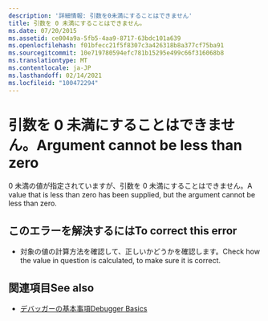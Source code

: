 ```yaml
---
description: '詳細情報: 引数を0未満にすることはできません'
title: 引数を 0 未満にすることはできません。
ms.date: 07/20/2015
ms.assetid: ce004a9a-5fb5-4aa9-8717-63bdc101a639
ms.openlocfilehash: f01bfecc21f5f8307c3a426318b8a377cf75ba91
ms.sourcegitcommit: 10e719780594efc781b15295e499c66f316068b8
ms.translationtype: MT
ms.contentlocale: ja-JP
ms.lasthandoff: 02/14/2021
ms.locfileid: "100472294"
---
```

# <a name="argument-cannot-be-less-than-zero"></a><span data-ttu-id="cccce-103">引数を 0 未満にすることはできません。</span><span class="sxs-lookup"><span data-stu-id="cccce-103">Argument cannot be less than zero</span></span>

<span data-ttu-id="cccce-104">0 未満の値が指定されていますが、引数を 0 未満にすることはできません。</span><span class="sxs-lookup"><span data-stu-id="cccce-104">A value that is less than zero has been supplied, but the argument cannot be less than zero.</span></span>  
  
## <a name="to-correct-this-error"></a><span data-ttu-id="cccce-105">このエラーを解決するには</span><span class="sxs-lookup"><span data-stu-id="cccce-105">To correct this error</span></span>  
  
- <span data-ttu-id="cccce-106">対象の値の計算方法を確認して、正しいかどうかを確認します。</span><span class="sxs-lookup"><span data-stu-id="cccce-106">Check how the value in question is calculated, to make sure it is correct.</span></span>  
  
## <a name="see-also"></a><span data-ttu-id="cccce-107">関連項目</span><span class="sxs-lookup"><span data-stu-id="cccce-107">See also</span></span>

- [<span data-ttu-id="cccce-108">デバッガーの基本事項</span><span class="sxs-lookup"><span data-stu-id="cccce-108">Debugger Basics</span></span>](/visualstudio/debugger/debugger-feature-tour)
